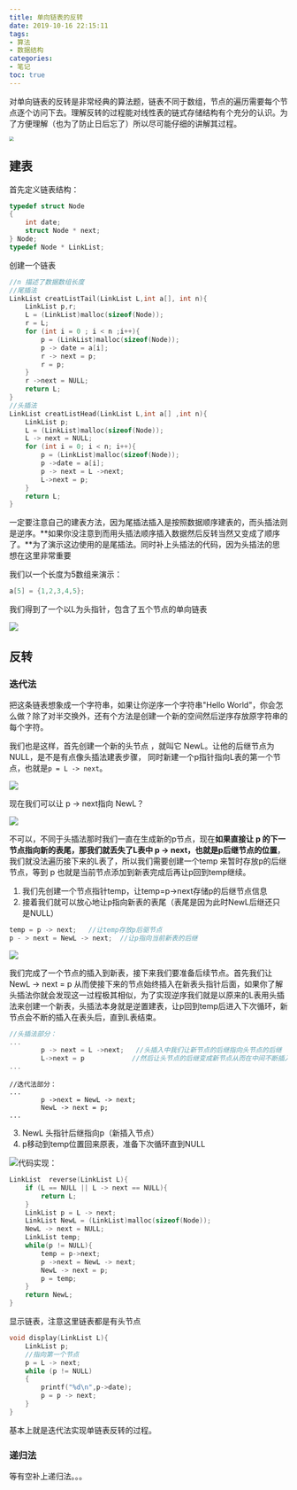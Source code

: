 ```yaml
---
title: 单向链表的反转
date: 2019-10-16 22:15:11
tags: 
- 算法
- 数据结构
categories: 
- 笔记
toc: true
---
```




对单向链表的反转是非常经典的算法题，链表不同于数组，节点的遍历需要每个节点逐个访问下去。理解反转的过程能对线性表的链式存储结构有个充分的认识。为了方便理解（也为了防止日后忘了）所以尽可能仔细的讲解其过程。

<img src="https://tva1.sinaimg.cn/large/006y8mN6gy1g80evdkbw7j31hc0u0tas.jpg" style="zoom:50%;" />

<!--more-->

## 建表

首先定义链表结构：

```c
typedef struct Node
{
    int date;
    struct Node * next;
} Node;
typedef Node * LinkList;
```

创建一个链表

```c
//n 描述了数据数组长度
//尾插法
LinkList creatListTail(LinkList L,int a[], int n){
    LinkList p,r;
    L = (LinkList)malloc(sizeof(Node));
    r = L;
    for (int i = 0 ; i < n ;i++){
        p = (LinkList)malloc(sizeof(Node));
        p -> date = a[i];
        r -> next = p;
        r = p;
    }
    r ->next = NULL;
    return L;
}
//头插法
LinkList creatListHead(LinkList L,int a[] ,int n){
    LinkList p;
    L = (LinkList)malloc(sizeof(Node));
    L -> next = NULL;
    for (int i = 0; i < n; i++){
        p = (LinkList)malloc(sizeof(Node));
        p ->date = a[i];
        p -> next = L ->next;
        L->next = p;
    }
    return L;
}
```

一定要注意自己的建表方法，因为尾插法插入是按照数据顺序建表的，而头插法则是逆序。**如果你没注意到而用头插法顺序插入数据然后反转当然又变成了顺序了。**为了演示这边使用的是尾插法。同时补上头插法的代码，因为头插法的思想在这里非常重要

我们以一个长度为5数组来演示：

```c
a[5] = {1,2,3,4,5};
```

我们得到了一个以L为头指针，包含了五个节点的单向链表

![](https://tva1.sinaimg.cn/large/006y8mN6gy1g80esf2tb2j30zk0fj0su.jpg)

## 反转

### 迭代法

把这条链表想象成一个字符串，如果让你逆序一个字符串"Hello World"，你会怎么做？除了对半交换外，还有个方法是创建一个新的空间然后逆序存放原字符串的每个字符。

我们也是这样，首先创建一个新的头节点 ，就叫它 NewL。让他的后继节点为NULL，是不是有点像头插法建表步骤， 同时新建一个p指针指向L表的第一个节点，也就是`p = L -> next`。

![](https://tva1.sinaimg.cn/large/006y8mN6gy1g80espgy2yj30zk0jfglt.jpg)



现在我们可以让 p -> next指向 NewL？

![](https://tva1.sinaimg.cn/large/006y8mN6gy1g80et8s8imj30yj0il74h.jpg)

不可以，不同于头插法那时我们一直在生成新的p节点，现在**如果直接让 p 的下一节点指向新的表尾，那我们就丢失了L表中 p -> next，也就是p后继节点的位置**，我们就没法遍历接下来的L表了，所以我们需要创建一个temp 来暂时存放p的后继节点，等到 p 也就是当前节点添加到新表完成后再让p回到temp继续。

1. 我们先创建一个节点指针temp，让temp=p->next存储p的后继节点信息
2. 接着我们就可以放心地让p指向新表的表尾（表尾是因为此时NewL后继还只是NULL）

```c
temp = p -> next;	//让temp存放p后驱节点
p - > next = NewL -> next;	//让p指向当前新表的后继
```



![](https://tva1.sinaimg.cn/large/006y8mN6gy1g80etlzcuhj30xy0lnq39.jpg)

我们完成了一个节点的插入到新表，接下来我们要准备后续节点。首先我们让 NewL -> next = p 从而使接下来的节点始终插入在新表头指针后面，如果你了解头插法你就会发现这一过程极其相似，为了实现逆序我们就是以原来的L表用头插法来创建一个新表，头插法本身就是逆置建表，让p回到temp后进入下次循环，新节点会不断的插入在表头后，直到L表结束。

```c
//头插法部分：
...
        p -> next = L ->next;	//头插入中我们让新节点的后继指向头节点的后继
        L->next = p			   //然后让头节点的后继变成新节点从而在中间不断插入
...	
```

```x
//迭代法部分：
...
        p ->next = NewL -> next;
        NewL -> next = p;
...
```

3. NewL 头指针后继指向p（新插入节点）
4. p移动到temp位置回来原表，准备下次循环直到NULL

![](https://tva1.sinaimg.cn/large/006y8mN6gy1g80eu0psk0j30uv0j2mxg.jpg)代码实现：

```c
LinkList  reverse(LinkList L){
    if (L == NULL || L -> next == NULL){
        return L;
    }
    LinkList p = L -> next;
    LinkList NewL = (LinkList)malloc(sizeof(Node));
    NewL -> next = NULL;
    LinkList temp;
    while(p != NULL){
        temp = p->next;
        p ->next = NewL -> next;
        NewL -> next = p;
        p = temp;
    }
    return NewL;
}
```

显示链表，注意这里链表都是有头节点

```c
void display(LinkList L){
    LinkList p;
    //指向第一个节点
    p = L -> next;
    while (p != NULL)
    {
        printf("%d\n",p->date);
        p = p -> next;
    } 
}
```

基本上就是迭代法实现单链表反转的过程。

### 递归法

等有空补上递归法。。。
